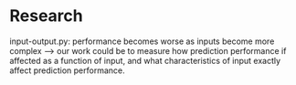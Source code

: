 # Research
input-output.py: performance becomes worse as inputs become more complex --> our work could be to measure how prediction performance if affected as a function of input, and what characteristics of input exactly affect prediction performance.
